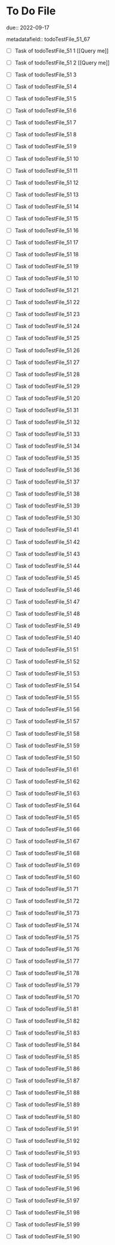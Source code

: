 # To Do File

due:: 2022-09-17

metadatafield:: todoTestFile_51_67

- [ ] Task of todoTestFile_51 1 [[Query me]]
- [ ] Task of todoTestFile_51 2 [[Query me]]
- [ ] Task of todoTestFile_51 3
- [ ] Task of todoTestFile_51 4
- [ ] Task of todoTestFile_51 5
- [ ] Task of todoTestFile_51 6
- [ ] Task of todoTestFile_51 7
- [ ] Task of todoTestFile_51 8
- [ ] Task of todoTestFile_51 9
- [ ] Task of todoTestFile_51 10

- [ ] Task of todoTestFile_51 11 
- [ ] Task of todoTestFile_51 12 
- [ ] Task of todoTestFile_51 13
- [ ] Task of todoTestFile_51 14
- [ ] Task of todoTestFile_51 15
- [ ] Task of todoTestFile_51 16
- [ ] Task of todoTestFile_51 17
- [ ] Task of todoTestFile_51 18
- [ ] Task of todoTestFile_51 19
- [ ] Task of todoTestFile_51 10

- [ ] Task of todoTestFile_51 21 
- [ ] Task of todoTestFile_51 22 
- [ ] Task of todoTestFile_51 23
- [ ] Task of todoTestFile_51 24
- [ ] Task of todoTestFile_51 25
- [ ] Task of todoTestFile_51 26
- [ ] Task of todoTestFile_51 27
- [ ] Task of todoTestFile_51 28
- [ ] Task of todoTestFile_51 29
- [ ] Task of todoTestFile_51 20

- [ ] Task of todoTestFile_51 31 
- [ ] Task of todoTestFile_51 32 
- [ ] Task of todoTestFile_51 33
- [ ] Task of todoTestFile_51 34
- [ ] Task of todoTestFile_51 35
- [ ] Task of todoTestFile_51 36
- [ ] Task of todoTestFile_51 37
- [ ] Task of todoTestFile_51 38
- [ ] Task of todoTestFile_51 39
- [ ] Task of todoTestFile_51 30

- [ ] Task of todoTestFile_51 41 
- [ ] Task of todoTestFile_51 42 
- [ ] Task of todoTestFile_51 43
- [ ] Task of todoTestFile_51 44
- [ ] Task of todoTestFile_51 45
- [ ] Task of todoTestFile_51 46
- [ ] Task of todoTestFile_51 47
- [ ] Task of todoTestFile_51 48
- [ ] Task of todoTestFile_51 49
- [ ] Task of todoTestFile_51 40

- [ ] Task of todoTestFile_51 51 
- [ ] Task of todoTestFile_51 52 
- [ ] Task of todoTestFile_51 53
- [ ] Task of todoTestFile_51 54
- [ ] Task of todoTestFile_51 55
- [ ] Task of todoTestFile_51 56
- [ ] Task of todoTestFile_51 57
- [ ] Task of todoTestFile_51 58
- [ ] Task of todoTestFile_51 59
- [ ] Task of todoTestFile_51 50

- [ ] Task of todoTestFile_51 61 
- [ ] Task of todoTestFile_51 62 
- [ ] Task of todoTestFile_51 63
- [ ] Task of todoTestFile_51 64
- [ ] Task of todoTestFile_51 65
- [ ] Task of todoTestFile_51 66
- [ ] Task of todoTestFile_51 67
- [ ] Task of todoTestFile_51 68
- [ ] Task of todoTestFile_51 69
- [ ] Task of todoTestFile_51 60

- [ ] Task of todoTestFile_51 71 
- [ ] Task of todoTestFile_51 72 
- [ ] Task of todoTestFile_51 73
- [ ] Task of todoTestFile_51 74
- [ ] Task of todoTestFile_51 75
- [ ] Task of todoTestFile_51 76
- [ ] Task of todoTestFile_51 77
- [ ] Task of todoTestFile_51 78
- [ ] Task of todoTestFile_51 79
- [ ] Task of todoTestFile_51 70


- [ ] Task of todoTestFile_51 81 
- [ ] Task of todoTestFile_51 82 
- [ ] Task of todoTestFile_51 83
- [ ] Task of todoTestFile_51 84
- [ ] Task of todoTestFile_51 85
- [ ] Task of todoTestFile_51 86
- [ ] Task of todoTestFile_51 87
- [ ] Task of todoTestFile_51 88
- [ ] Task of todoTestFile_51 89
- [ ] Task of todoTestFile_51 80


- [ ] Task of todoTestFile_51 91 
- [ ] Task of todoTestFile_51 92 
- [ ] Task of todoTestFile_51 93
- [ ] Task of todoTestFile_51 94
- [ ] Task of todoTestFile_51 95
- [ ] Task of todoTestFile_51 96
- [ ] Task of todoTestFile_51 97
- [ ] Task of todoTestFile_51 98
- [ ] Task of todoTestFile_51 99
- [ ] Task of todoTestFile_51 90
